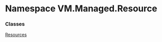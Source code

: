 # <a id="VM_Managed_Resource"></a> Namespace VM.Managed.Resource

### Classes

 [Resources](VM.Managed.Resource.Resources.md)

